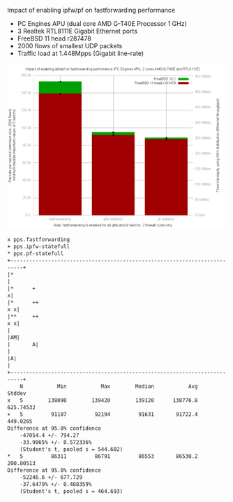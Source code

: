 Impact of enabling ipfw/pf on fastforwarding performance
  - PC Engines APU (dual core AMD G-T40E Processor 1 GHz)
  - 3 Realtek RTL8111E Gigabit Ethernet ports
  - FreeBSD 11 head r287478
  - 2000 flows of smallest UDP packets
  - Traffic load at 1.448Mpps (Gigabit line-rate)

![Impact of enabling ipfw/pf on fastforwarding performance on FreeBSD 11 head r287478](graph.png)


```
x pps.fastforwarding
+ pps.ipfw-statefull
* pps.pf-statefull
+--------------------------------------------------------------------------+
|*                                                                         |
|*      +                                                                 x|
|*      ++                                                              x x|
|**     ++                                                              x x|
|                                                                       |AM|
|       A|                                                                 |
|A|                                                                        |
+--------------------------------------------------------------------------+
    N           Min           Max        Median           Avg        Stddev
x   5        138090        139420        139120      138776.8     625.74532
+   5         91107         92194         91631       91722.4      449.0265
Difference at 95.0% confidence
	-47054.4 +/- 794.27
	-33.9065% +/- 0.572336%
	(Student's t, pooled s = 544.602)
*   5         86311         86791         86553       86530.2     200.80513
Difference at 95.0% confidence
	-52246.6 +/- 677.729
	-37.6479% +/- 0.488359%
	(Student's t, pooled s = 464.693)
```

